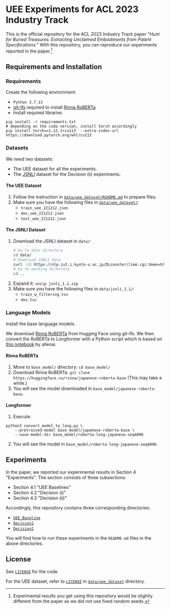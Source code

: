 # UEE Experiments for ACL 2023 Industry Track

This is the official repository for the ACL 2023 Industry Track paper
"*Hunt for Buried Treasures: Extracting Unclaimed Embodiments from Patent Specifications*."
With this repository, you can reproduce our experiments reported in the paper.[^1]

[^1]: Experimental results you get using this repository would be slightly different from the paper as we did not use fixed random seeds.

## Requirements and Installation

### Requirements

Create the following environment:

- `Python 3.7.13`
- [git-lfs](https://github.com/git-lfs/git-lfs) required to install [Rinna RoBERTa](https://huggingface.co/rinna/japanese-roberta-base)
- Install required libraries
```
pip install -r requirements.txt
# depending on the cuda version, install torch accordingly
pip install torch==1.12.1+cu113  --extra-index-url https://download.pytorch.org/whl/cu113
```

### Datasets

We need two datasets:

- The UEE dataset for all the experiments.
- The [JSNLI](https://nlp.ist.i.kyoto-u.ac.jp/?%E6%97%A5%E6%9C%AC%E8%AA%9ESNLI%28JSNLI%29%E3%83%87%E3%83%BC%E3%82%BF%E3%82%BB%E3%83%83%E3%83%88) dataset for the Decision (ii) experiments.

#### The UEE Dataset

1. Follow the instruction in [`data/uee_dataset/README.md`](data/uee_dataset/README.md) to prepare files.
2. Make sure you have the following files in [`data/uee_dataset/`](data/uee_dataset/):
    - `train_uee_221212.json`
    - `dev_uee_221212.json`
    - `test_uee_221212.json`

#### The JSNLI Dataset

1. Download the JSNLI dataset in `data/`:
    ```bash
    # Go to data directory
    cd data/
    # Download JSNLI data
    curl -LO https://nlp.ist.i.kyoto-u.ac.jp/DLcounter/lime.cgi?down=https://nlp.ist.i.kyoto-u.ac.jp/nl-resource/JSNLI/jsnli_1.1.zip&name=JSNLI.zip
    # Go to working directory
    cd ..
    ```
2. Expand it: `unzip jsnli_1.1.zip`
3. Make sure you have the following files in `data/jsnli_1.1/`:
    - `train_w_filtering.tsv`
    - `dev.tsv`

### Language Models

Install the base language models.

We download [Rinna RoBERTa](https://huggingface.co/rinna/japanese-roberta-base) from Hugging Face using git-lfs.
We then convert the RoBERTa to Longformer with a Python script
which is based on [this notebook](https://github.com/allenai/longformer/blob/master/scripts/convert_model_to_long.ipynb) by allenai.

#### Rinna RoBERTa

1. Move to `base_model/` directory: `cd base_model/`
2. Download Rinna RoBERTa: `git clone https://huggingface.co/rinna/japanese-roberta-base` (This may take a while.)
3. You will see the model downloaded in `base_model/japanese-roberta-base`.

#### Longformer

1. Execute:
```python3
python3 convert_model_to_long.py \
	--pretrained-model base_model/japanese-roberta-base \
	--save-model-dir base_model/roberta-long-japanese-seq4096
```
2. You will see the model in `base_model/roberta-long-japanese-seq4096`.

## Experiments

In the paper, we reported our experimental results in Section 4 "Experiments".
The section consists of three subsections:
- Section 4.1 "UEE Baselines"
- Section 4.2 "Decision (i)"
- Section 4.3 "Decision (ii)"

Accordingly, this repository contains three corresponding directories:
- [`UEE_Baseline`](UEE_Baseline)
- [`Decision1`](Decision1)
- [`Decision2`](Decision2)

You will find how to run these experiments in the `README.md` files in the above directories.

## License

See [`LICENSE`](LICENSE) for the code.

For the UEE dataset, refer to [`LICENSE`](data/uee_dataset/LICENSE) in [`data/uee_dataset`](data/uee_dataset) directory.